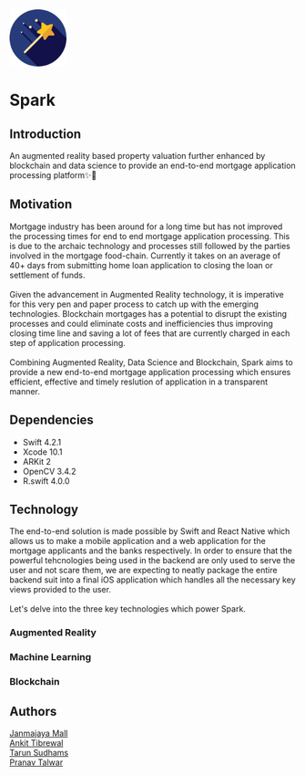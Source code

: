<img src="Assets/logo.png" alt="" width="100px"/>

# Spark

## Introduction

An augmented reality based property valuation further enhanced by blockchain and data science to provide an end-to-end mortgage application processing platform✨📱

## Motivation

Mortgage industry has been around for a long time but has not improved the processing times for end to end mortgage application processing. This is due to the archaic technology and processes still followed by the parties involved in the mortgage food-chain. Currently it takes on an average of 40+ days from submitting home loan application to closing the loan or settlement of funds. <br>
<br>
Given the advancement in Augmented Reality technology, it is imperative for this very pen and paper process to catch up with the emerging technologies. Blockchain mortgages has a potential to disrupt the existing processes and could eliminate costs and inefficiencies thus improving closing time line and saving a lot of fees that are currently charged in each step of application processing. <br>
<br>
Combining Augmented Reality, Data Science and Blockchain, Spark aims to provide a new end-to-end mortgage application processing which ensures efficient, effective and timely reslution of application in a transparent manner.

## Dependencies

<ul>
    <li> Swift 4.2.1 </li>
    <li> Xcode 10.1 </li>
    <li> ARKit 2</li>
    <li> OpenCV 3.4.2 </li>
    <li> R.swift 4.0.0 </li>
</ul>

## Technology

The end-to-end solution is made possible by Swift and React Native which allows us to make a mobile application and a web application for the mortgage applicants and the banks respectively. In order to ensure that the powerful tehcnologies being used in the backend are only used to serve the user and not scare them, we are expecting to neatly package the entire backend suit into a final iOS application which handles all the necessary key views provided to the user. <br>
<br>
Let's delve into the three key technologies which power Spark.

### Augmented Reality

### Machine Learning

### Blockchain

## Authors

[Janmajaya Mall](https://github.com/Janmajayamall) <br>
[Ankit Tibrewal](https://github.com/atibrewal98) <br>
[Tarun Sudhams](https://github.com/sudhamstarun) <br>
[Pranav Talwar](https://github.com/pranavtalwar)<br>
